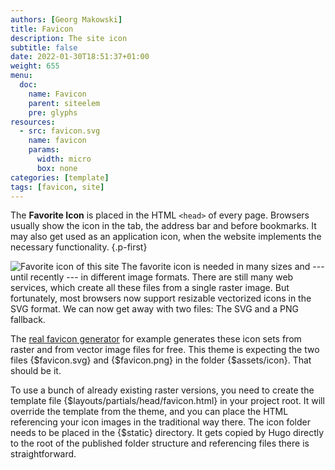 ```yaml
---
authors: [Georg Makowski]
title: Favicon
description: The site icon
subtitle: false
date: 2022-01-30T18:51:37+01:00 
weight: 655
menu:
  doc:
    name: Favicon
    parent: siteelem
    pre: glyphs
resources:
  - src: favicon.svg
    name: favicon
    params:
      width: micro 
      box: none
categories: [template]
tags: [favicon, site]
---
```


The **Favorite Icon** is placed in the HTML `<head>` of every page. Browsers usually show the icon in the tab, the address bar and before bookmarks. It may also get used as an application icon, when the website implements the necessary functionality.
{.p-first} <!--more-->

![Favorite icon of this site](favicon) The favorite icon is needed in many sizes and --- until recently --- in different image formats. There are still many web services, which create all these files from a single raster image. But fortunately, most browsers now support resizable vectorized icons in the SVG format. We can now get away with two files: The SVG and a PNG fallback.

The [real favicon generator](https://realfavicongenerator.net/) for example generates these icon sets from raster and from vector image files for free. This theme is expecting the two files {$favicon.svg} and {$favicon.png} in the folder {$assets/icon}. That should be it.

To use a bunch of already existing raster versions, you need to create the template file {$layouts/partials/head/favicon.html} in your project root. It will override the template from the theme, and you can place the HTML referencing your icon images in the traditional way there. The icon folder needs to be placed in the {$static} directory. It gets copied by Hugo directly to the root of the published folder structure and referencing files there is straightforward.
